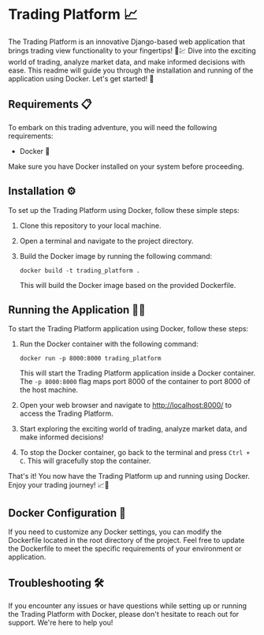 # Trading Platform 📈

The Trading Platform is an innovative Django-based web application that brings trading view functionality to your fingertips! 💼💹 Dive into the exciting world of trading, analyze market data, and make informed decisions with ease. This readme will guide you through the installation and running of the application using Docker. Let's get started! 🚀

## Requirements 📋

To embark on this trading adventure, you will need the following requirements:

- Docker 🐳

Make sure you have Docker installed on your system before proceeding.

## Installation ⚙️

To set up the Trading Platform using Docker, follow these simple steps:

1. Clone this repository to your local machine.

2. Open a terminal and navigate to the project directory.

3. Build the Docker image by running the following command:

   ```
   docker build -t trading_platform .
   ```

   This will build the Docker image based on the provided Dockerfile.

## Running the Application 🏃‍♀️

To start the Trading Platform application using Docker, follow these steps:

1. Run the Docker container with the following command:

   ```
   docker run -p 8000:8000 trading_platform
   ```

   This will start the Trading Platform application inside a Docker container. The `-p 8000:8000` flag maps port 8000 of the container to port 8000 of the host machine.

2. Open your web browser and navigate to [http://localhost:8000/](http://localhost:8000/) to access the Trading Platform.

3. Start exploring the exciting world of trading, analyze market data, and make informed decisions!

4. To stop the Docker container, go back to the terminal and press `Ctrl + C`. This will gracefully stop the container.

That's it! You now have the Trading Platform up and running using Docker. Enjoy your trading journey! 📈🚀

## Docker Configuration 🐳

If you need to customize any Docker settings, you can modify the Dockerfile located in the root directory of the project. Feel free to update the Dockerfile to meet the specific requirements of your environment or application.

## Troubleshooting 🛠️

If you encounter any issues or have questions while setting up or running the Trading Platform with Docker, please don't hesitate to reach out for support. We're here to help you!